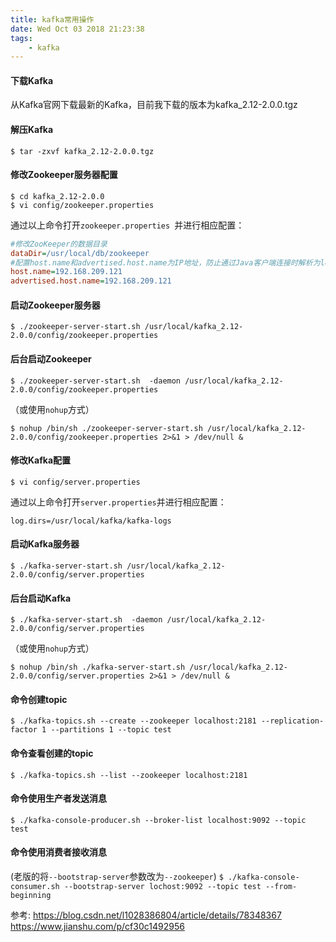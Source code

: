 ```yaml
---
title: kafka常用操作
date: Wed Oct 03 2018 21:23:38
tags:
	- kafka
---
```


#### 下载Kafka

从Kafka官网下载最新的Kafka，目前我下载的版本为kafka_2.12-2.0.0.tgz

#### 解压Kafka
```
$ tar -zxvf kafka_2.12-2.0.0.tgz
```
#### 修改Zookeeper服务器配置
```
$ cd kafka_2.12-2.0.0
$ vi config/zookeeper.properties  
```
通过以上命令打开`zookeeper.properties `并进行相应配置：
```ini
#修改ZooKeeper的数据目录
dataDir=/usr/local/db/zookeeper 
#配置host.name和advertised.host.name为IP地址，防止通过Java客户端连接时解析为localhost
host.name=192.168.209.121 
advertised.host.name=192.168.209.121
```
#### 启动Zookeeper服务器
```
$ ./zookeeper-server-start.sh /usr/local/kafka_2.12-2.0.0/config/zookeeper.properties
```
#### 后台启动Zookeeper
```
$ ./zookeeper-server-start.sh  -daemon /usr/local/kafka_2.12-2.0.0/config/zookeeper.properties
```
（或使用`nohup`方式）

```
$ nohup /bin/sh ./zookeeper-server-start.sh /usr/local/kafka_2.12-2.0.0/config/zookeeper.properties 2>&1 > /dev/null &
```
#### 修改Kafka配置
```
$ vi config/server.properties  
```
通过以上命令打开`server.properties`并进行相应配置：
```
log.dirs=/usr/local/kafka/kafka-logs 
```
#### 启动Kafka服务器
```
$ ./kafka-server-start.sh /usr/local/kafka_2.12-2.0.0/config/server.properties
```
#### 后台启动Kafka
```
$ ./kafka-server-start.sh  -daemon /usr/local/kafka_2.12-2.0.0/config/server.properties
```
（或使用`nohup`方式）

```
$ nohup /bin/sh ./kafka-server-start.sh /usr/local/kafka_2.12-2.0.0/config/server.properties 2>&1 > /dev/null &
```
<!-- more -->

#### 命令创建topic
`$ ./kafka-topics.sh --create --zookeeper localhost:2181 --replication-factor 1 --partitions 1 --topic test`

#### 命令查看创建的topic
`$ ./kafka-topics.sh --list --zookeeper localhost:2181`

#### 命令使用生产者发送消息
`$ ./kafka-console-producer.sh --broker-list localhost:9092 --topic test`

#### 命令使用消费者接收消息
(老版的将`--bootstrap-server`参数改为`--zookeeper`)
`$ ./kafka-console-consumer.sh --bootstrap-server lochost:9092 --topic test --from-beginning`

参考:
https://blog.csdn.net/l1028386804/article/details/78348367
https://www.jianshu.com/p/cf30c1492956




